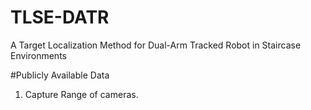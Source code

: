 # TLSE-DATR
A Target Localization Method for Dual-Arm Tracked Robot in Staircase Environments

#Publicly Available Data
1. Capture Range of cameras.
